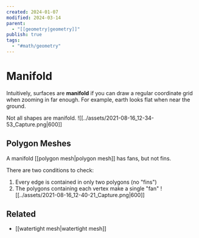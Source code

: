 ```yaml
---
created: 2024-01-07
modified: 2024-03-14
parent:
  - "[[geometry|geometry]]"
publish: true
tags:
  - "#math/geometry"
---
```


# Manifold
Intuitively, surfaces are **manifold** if you can draw a regular coordinate grid when zooming in far enough. For example, earth looks flat when near the ground.

Not all shapes are manifold.
![[../assets/2021-08-16_12-34-53_Capture.png|600]]

## Polygon Meshes
A manifold [[polygon mesh|polygon mesh]] has fans, but not fins.

There are two conditions to check:
1. Every edge is contained in only two polygons (no "fins")
2. The polygons containing each vertex make a single "fan"
![[../assets/2021-08-16_12-40-21_Capture.png|600]]

## Related
- [[watertight mesh|watertight mesh]]